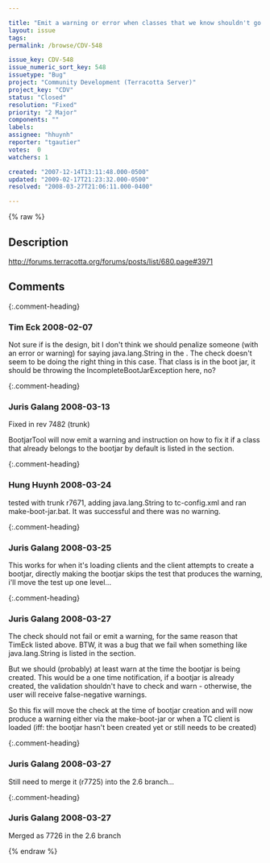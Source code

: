 ```yaml
---

title: "Emit a warning or error when classes that we know shouldn't go in the bootjar are specified"
layout: issue
tags: 
permalink: /browse/CDV-548

issue_key: CDV-548
issue_numeric_sort_key: 548
issuetype: "Bug"
project: "Community Development (Terracotta Server)"
project_key: "CDV"
status: "Closed"
resolution: "Fixed"
priority: "2 Major"
components: ""
labels: 
assignee: "hhuynh"
reporter: "tgautier"
votes:  0
watchers: 1

created: "2007-12-14T13:11:48.000-0500"
updated: "2009-02-17T21:23:32.000-0500"
resolved: "2008-03-27T21:06:11.000-0400"

---
```




{% raw %}



## Description

<div markdown="1" class="description">

http://forums.terracotta.org/forums/posts/list/680.page#3971




</div>

## Comments


{:.comment-heading}
### **Tim Eck** <span class="date">2008-02-07</span>

<div markdown="1" class="comment">

Not sure if is the design, bit I don't think we should penalize someone (with an error or warning) for saying java.lang.String in the <additional-boot-jar-classes>. The check doesn't seem to be doing the right thing in this case. That class is in the boot jar, it should be throwing the IncompleteBootJarException here, no?

</div>


{:.comment-heading}
### **Juris Galang** <span class="date">2008-03-13</span>

<div markdown="1" class="comment">

Fixed in rev 7482 (trunk)

BootjarTool will now emit a warning and instruction on how to fix it if a class that already belongs to the bootjar by default is listed in the <additional-boot-jar-classes/> section.



</div>


{:.comment-heading}
### **Hung Huynh** <span class="date">2008-03-24</span>

<div markdown="1" class="comment">

tested with trunk r7671, adding java.lang.String to tc-config.xml and ran make-boot-jar.bat. It was successful and there was no warning.

</div>


{:.comment-heading}
### **Juris Galang** <span class="date">2008-03-25</span>

<div markdown="1" class="comment">

This works for when it's loading clients and the client attempts to create a bootjar, directly making the bootjar skips the test that produces the warning, i'll move the test up one level...



</div>


{:.comment-heading}
### **Juris Galang** <span class="date">2008-03-27</span>

<div markdown="1" class="comment">

The check should not fail or emit a warning, for the same reason that TimEck listed above. BTW, it was a bug that we fail when something like java.lang.String is listed in the <additional-boot-jar-classes/> section. 

But we should (probably) at least warn at the time the bootjar is being created. This would be a one time notification, if a bootjar is already created, the validation shouldn't have to check and warn - otherwise, the user will receive false-negative warnings. 

So this fix will move the check at the time of bootjar creation and will now produce a warning either via the make-boot-jar or when a TC client is loaded (iff: the bootjar hasn't been created yet or still needs to be created) 



</div>


{:.comment-heading}
### **Juris Galang** <span class="date">2008-03-27</span>

<div markdown="1" class="comment">

Still need to merge it (r7725) into the 2.6 branch...

</div>


{:.comment-heading}
### **Juris Galang** <span class="date">2008-03-27</span>

<div markdown="1" class="comment">

Merged as 7726 in the 2.6 branch

</div>



{% endraw %}

